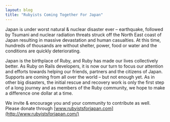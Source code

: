 ```yaml
---
layout: blog 
title: "Rubyists Coming Together For Japan"
---
```


Japan is under worst natural & nuclear disaster ever – earthquake, followed by Tsumani and nuclear radiation threats struck off the North East coast of Japan resulting in massive devastation and human casualties. At this time, hundreds of thousands are without shelter, power, food or water and the conditions are quickly deteriorating.

Japan is the birthplace of Ruby, and Ruby has made our lives collectively better. As Ruby on Rails developers, it is now our turn to focus our attention and efforts towards helping our friends, partners and the citizens of Japan. Supports are coming from all over the world – but not enough yet. As in other big disasters, the initial rescue and recovery work is only the first step of a long journey and as members of the Ruby community, we hope to make a difference one dollar at a time.

We invite & encourage you and your community to contribute as well. Please donate through [www.rubyistsforjapan.com](http://www.rubyistsforjapan.com/)